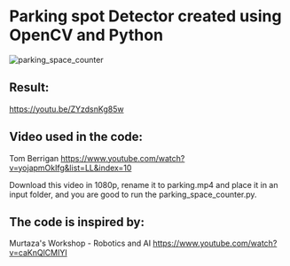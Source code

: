 # Parking spot Detector created using OpenCV and Python

![parking_space_counter](https://user-images.githubusercontent.com/72137556/164909493-ad13efb6-6997-41de-bc1c-168c11b2532b.png)

## Result:
https://youtu.be/ZYzdsnKg85w

## Video used in the code:
Tom Berrigan
https://www.youtube.com/watch?v=yojapmOkIfg&list=LL&index=10

Download this video in 1080p, rename it to parking.mp4 and place it in an input folder, and you are good to run the parking_space_counter.py.


## The code is inspired by: 
Murtaza's Workshop - Robotics and AI
https://www.youtube.com/watch?v=caKnQlCMIYI
